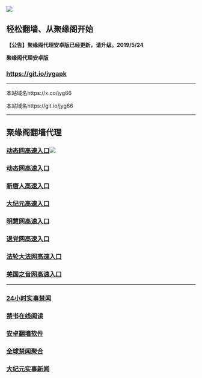 ![](https://raw.githubusercontent.com/hao369/a/master/j.jpg)



## 轻松翻墙、从聚缘阁开始



**【公告】聚缘阁代理安卓版已经更新，请升级。2019/5/24**

 
**聚缘阁代理安卓版**
### https://git.io/jygapk  

***

本站域名https://x.co/jyg66 

本站域名https://git.io/jyg66



***




## 聚缘阁翻墙代理 




### [动态网高速入口](http://asefr3re2etvr.as2.acusticb.ro/6/4324232/543)![](https://raw.githubusercontent.com/hao369/a/master/jygdl.gif)


### [动态网高速入口](https://sejku4et49r.execute-api.ap-northeast-1.amazonaws.com/ge)


### [新唐人高速入口](http://arsef3er2etvr.as2.acusticb.ro/6/4324232/5)

### [大纪元高速入口](http://asref3re2etvr.as2.acusticb.ro/6/4324232/7)

### [明慧网高速入口](http://asref3re2etvr.as2.acusticb.ro/6/4324232/3)

### [退党网高速入口](http://arsef3re2etvr.as2.acusticb.ro/6/4324232/8)

### [法轮大法网高速入口](http://arsef3re2etvr.as1.acusticb.ro/6/4324232/15)

### [美国之音网高速入口](http://asef3rre2etv.as1.acusticb.ro/6/4324232/18)



***






### [24小时实事禁闻](https://git.io/fj3Go)

### [禁书在线阅读](https://github.com/txyzum203/djy/blob/master/gb/9p.md?flntdtv#1)


### [安卓翻墙软件](https://git.io/afq)

### [全球禁闻聚合](https://github.com/gfw-breaker/banned-news1/blob/master/README.md)

### [大纪元实事新闻](https://git.io/fjmgE)






